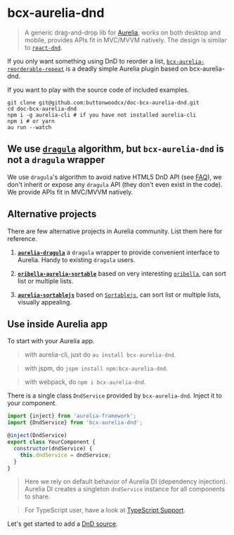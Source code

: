 # bcx-aurelia-dnd

> A generic drag-and-drop lib for [Aurelia](https://aurelia.io), works on both desktop and mobile, provides APIs fit in MVC/MVVM natively. The design is similar to [`react-dnd`](http://react-dnd.github.io/react-dnd/).

If you only want something using DnD to reorder a list, [`bcx-aurelia-reorderable-repeat`](#/reorderable-repeat) is a deadly simple Aurelia plugin based on bcx-aurelia-dnd.

If you want to play with the source code of included examples.

```
git clone git@github.com:buttonwoodcx/doc-bcx-aurelia-dnd.git
cd doc-bcx-aurelia-dnd
npm i -g aurelia-cli # if you have not installed aurelia-cli
npm i # or yarn
au run --watch
```

## We use [`dragula`](https://bevacqua.github.io/dragula/) algorithm, but `bcx-aurelia-dnd` is not a `dragula` wrapper

We use `dragula`'s algorithm to avoid native HTML5 DnD API (see [FAQ](/#/faq)), we don't inherit or expose any `dragula` API (they don't even exist in the code). We provide APIs fit in MVC/MVVM natively.

## Alternative projects

There are few alternative projects in Aurelia community. List them here for reference.

1. **[`aurelia-dragula`](https://github.com/michaelmalonenz/aurelia-dragula)** a `dragula` wrapper to provide convenient interface to Aurelia. Handy to existing `dragula` users.

2. **[`oribella-aurelia-sortable`](https://github.com/oribella/aurelia-sortable)** based on very interesting [`oribella`](https://github.com/oribella/oribella), can sort list or multiple lists.

3. **[`aurelia-sortablejs`](https://github.com/eriklieben/aurelia-sortablejs)** based on [`Sortablejs`](https://github.com/rubaxa/Sortable), can sort list or multiple lists, visually appealing.

## Use inside Aurelia app

To start with your Aurelia app.

> with aurelia-cli, just do `au install bcx-aurelia-dnd`.

> with jspm, do `jspm install npm:bcx-aurelia-dnd`.

> with webpack, do `npm i bcx-aurelia-dnd`.

There is a single class `DndService` provided by `bcx-aurelia-dnd`. Inject it to your component.

```js
import {inject} from 'aurelia-framework';
import {DndService} from 'bcx-aurelia-dnd';

@inject(DndService)
export class YourComponent {
  constructor(dndService) {
    this.dndService = dndService;
  }
}
```

> Here we rely on default behavior of Aurelia DI (dependency injection). Aurelia DI creates a singleton `dndService` instance for all components to share.

> For TypeScript user, have a look at [TypeScript Support](#/typescript-support).

Let's get started to add a [DnD source](#/dnd-source).
